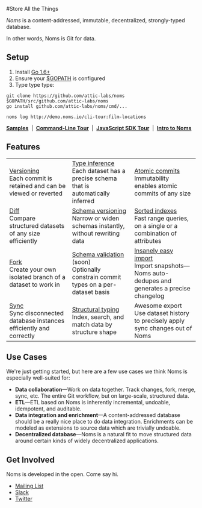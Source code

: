 #Store All the Things

*Noms* is a content-addressed, immutable, decentralized, strongly-typed database.

In other words, Noms is Git for data.

## Setup

1. Install [Go 1.6+](https://golang.org/dl/)
2. Ensure your [$GOPATH](https://github.com/golang/go/wiki/GOPATH) is configured
3. Type type type:
```
git clone https://github.com/attic-labs/noms $GOPATH/src/github.com/attic-labs/noms
go install github.com/attic-labs/noms/cmd/...

noms log http://demo.noms.io/cli-tour:film-locations
```
[**Samples**](TODO)&nbsp; | &nbsp;[**Command-Line Tour**](doc/cli-tour.md)&nbsp; | &nbsp;[**JavaScript SDK Tour**](doc/js-tour.md)&nbsp; | &nbsp;[**Intro to Noms**](doc/intro.md)


## Features

<table>
  <tr>
    <td><a href="doc/cli-tour.md#noms-log">Versioning</a><br>
        Each commit is retained and can be viewed or reverted
    <td><a href="doc/intro.md#types">Type inference</a><br>
        Each dataset has a precise schema that is automatically inferred
    <td><a href="doc/intro.md#databases-and-datasets">Atomic commits</a><br>
        Immutability enables atomic commits of any size
  <tr>
    <td><a href="doc/cli-tour.md#noms-diff">Diff</a><br>
    	Compare structured datasets of any size efficiently
    <td><a href="doc/intro.md#type-accretion.md">Schema versioning</a><br>
    	Narrow or widen schemas instantly, without rewriting data
    <td><a href="#doc/intro.md#indexing-and-searching-with-prolly-trees">Sorted indexes</a><br>
    	Fast range queries, on a single or a combination of attributes
  <tr>
    <td><a href="doc/cli-tour.md#noms-sync">Fork</a><br>
      Create your own isolated branch of a dataset to work in
    <td><a href="doc/intro.md#types">Schema validation</a> (soon)<br>
      Optionally constrain commit types on a per-dataset basis
    <td><a href="samples/js/fb">Insanely easy import</a><br>
      Import snapshots—Noms auto-dedupes and generates a precise changelog
  <tr>
    <td><a href="doc/cli-tour.md#noms-sync">Sync</a><br>
      Sync disconnected database instances efficiently and correctly
    <td><a href="doc/intro.md#types">Structural typing</a><br>
      Index, search, and match data by structure shape
    <td>Awesome export<br>
      Use dataset history to precisely apply sync changes out of Noms
</table>


## Use Cases

We're just getting started, but here are a few use cases we think Noms is especially well-suited for:

* **Data collaboration**—Work on data together. Track changes, fork, merge, sync, etc. The entire Git workflow, but on large-scale, structured data.
* **ETL**—ETL based on Noms is inherently incremental, undoable, idempotent, and auditable.
* **Data integration and enrichment**—A content-addressed database should be a really nice place to do data integration. Enrichments can be modeled as extensions to source data which are trivially undoable.
* **Decentralized database**—Noms is a natural fit to move structured data around certain kinds of widely decentralized applications.


## Get Involved

Noms is developed in the open. Come say hi.

- [Mailing List](nomsdb@googlegroups.com)
- [Slack](atticlabs.slack.com/messages/dev)
- [Twitter](https://twitter.com/nomsdb)
